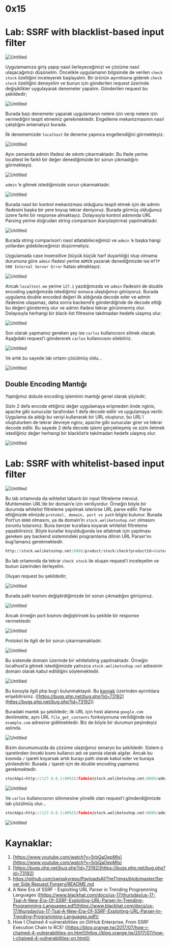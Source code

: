 # 0x15

# Lab: SSRF with blacklist-based input filter

![Untitled](0x15%201e5b84c84b1a4337b16f148cfba59b7f/Untitled.png)

Uygulamamıza giriş yapıp nasıl ilerleyeceğimizi ve çözüme nasıl ulaşacağımızı düşünelim. Öncelikle uygulamanın bilgisinde de verilen `check stock`  özelliğini inceleyerek başlayalım. Bir ürünün ayrıntısına giderek `check stock` özelliğini deneyelim ve bunun için gönderilen request üzerinde değişiklikler uygulayarak denemeler yapalım. Gönderilen request bu şekildedir;

![Untitled](0x15%201e5b84c84b1a4337b16f148cfba59b7f/Untitled%201.png)

Burada bazı denemeler yaparak uygulamanın nelere izin verip nelere izin vermediğini tespit etmemiz gerekmektedir. Engelleme mekanizmasının nasıl çalıştığını anlamalıyız burada. 

İlk denememizde `localhost` ile deneme yapınca engellendiğini görmekteyiz.

![Untitled](0x15%201e5b84c84b1a4337b16f148cfba59b7f/Untitled%202.png)

Aynı zamanda admin ifadesi de sıkıntı çıkarmaktadır. Bu ifade yerine localtest ile farklı bir değer denediğimizde bir sorun çıkmadığını görmekteyiz. 

![Untitled](0x15%201e5b84c84b1a4337b16f148cfba59b7f/Untitled%203.png)

`admin` ’e gitmek istediğimizde sorun çıkarmaktadır. 

![Untitled](0x15%201e5b84c84b1a4337b16f148cfba59b7f/Untitled%204.png)

Burada nasıl bir kontrol mekanizması olduğunu tespit etmek için de admin ifadesini başka bir yere koyup tekrar deniyoruz. Burada görmüş olduğunuz üzere farklı bir response almaktayız. Dolayısıyla kontrol adımında URL Parsing yerine doğrudan string comparison (karşılaştırma) yapılmaktadır. 

![Untitled](0x15%201e5b84c84b1a4337b16f148cfba59b7f/Untitled%205.png)

Burada string comparison’ı nasıl atlatabileceğimizi ve  `admin` ’e başka hangi yollardan gidebileceğimizi düşünmeliyiz. 

Uygulamada case insensitive (büyük küçük harf duyarlılığı) olup olmama durumuna göre `admin`  ifadesi yerine `ADMIN`  yazarak denediğimizde ise `HTTP 500 Internal Server Error` hatası almaktayız. 

![Untitled](0x15%201e5b84c84b1a4337b16f148cfba59b7f/Untitled%206.png)

Ancak `localtest.me` yerine `127.1` yazdığımızda ve `admin`  ifadesini de double encoding yaptığımızda istediğimiz sonuca ulaştığımızı görüyoruz. Burada uygulama double encoded değeri ilk aldığında decode eder ve admin ifadesine ulaşamaz, daha sonra backend’e gönderdiğinde de decode ettiği bu değeri göndermiş olur ve admin ifadesi tekrar görünmemiş olur. Dolayısıyla herhangi bir black-list filtresine takılmadan hedefe ulaşmış olur. 

![Untitled](0x15%201e5b84c84b1a4337b16f148cfba59b7f/Untitled%207.png)

Son olarak yapmamız gereken şey ise `carlos` kullanıcısını silmek olacak. Aşağıdaki request’i göndererek `carlos` kullanıcısını silebiliriz.

![Untitled](0x15%201e5b84c84b1a4337b16f148cfba59b7f/Untitled%208.png)

Ve artık bu sayede lab ortamı çözülmüş oldu…

![Untitled](0x15%201e5b84c84b1a4337b16f148cfba59b7f/Untitled%209.png)

## Double Encoding Mantığı

Yaptığımız dobule encoding işleminin mantığı genel olarak şöyledir;

Sizin 2 defa encode ettiğiniz değer uygulamaya erişmeden önde nginix, apache gibi sunucular tarafından 1 defa decode edilir ve uygulamaya verilir. Uygulama da aldığı bu veriyi kullanarak bir URL oluşturur, bu URL’i oluştuturken de tekrar devreye nginx, apache gibi sunucular girer ve tekrar decode edilir. Bu sayede 2 defa decode işlemi gerçekleşmiş ve sizin iletmek istediğiniz değer herhangi bir blacklist’e takılmadan hedefe ulaşmış olur. 

![Untitled](0x15%201e5b84c84b1a4337b16f148cfba59b7f/Untitled%2010.png)

# Lab: SSRF with whitelist-based input filter

![Untitled](0x15%201e5b84c84b1a4337b16f148cfba59b7f/Untitled%2011.png)

Bu lab ortamında da wihtelist tabanlı bir input filtreleme mevcut. Muhtemelen URL’de bir domain’e izin veriliyordur. Örneğin böyle bir durumda whitelist filtreleme yapılmak istenirse URL parse edilir. Parse ettiğinizde elinizde `protokol, domain, port ve path` bilgisi bulunur. Burada Port’un `8080` olmasını, ya da domain’in `stock.weliketoshop.net` olmasını zorunlu tutarsınız. Buna benzer kurallara koyarak whitelist filtreleme yapabilirsiniz. Böyle kurallar koyulduğunda ise atlatmak için yapılması gereken şey backend sistemindeki  programlama dilinin URL Parser’ını bug’lamanız gerekmektedir. 

```python
http://stock.weliketoshop.net:8080/product/stock/check?productId=6&storeId=1
```

Bu lab ortamında da tekrar `check stock` ile oluşan request’i inceleyelim ve bunun üzerinden ilerleyelim.

Oluşan request bu şekildedir;

![Untitled](0x15%201e5b84c84b1a4337b16f148cfba59b7f/Untitled%2012.png)

Burada path kısmını değiştirdiğimizde bir sorun çıkmadığını görüyoruz.

![Untitled](0x15%201e5b84c84b1a4337b16f148cfba59b7f/Untitled%2013.png)

Ancak örneğin port kısmını değiştirirsek bu şekilde bir response vermektedir. 

![Untitled](0x15%201e5b84c84b1a4337b16f148cfba59b7f/Untitled%2014.png)

Protokol ile ilgili de bir sorun çıkarmamaktadır.

![Untitled](0x15%201e5b84c84b1a4337b16f148cfba59b7f/Untitled%2015.png)

Bu sistemde domain üzerinde bir whitelisting yapılmaktadır. Örneğin localhost’a gitmek istediğimizde yalnızca `stock.weliketoshop.net` adresinin domain olarak kabul edildiğini söylemektedir.

![Untitled](0x15%201e5b84c84b1a4337b16f148cfba59b7f/Untitled%2016.png)

Bu konuyla ilgili php bug’ı bulunmaktaydı. Bu [kaynak](https://bugs.php.net/bug.php?id=73192) üzerinden ayrıntılara erişebilirsiniz. ([https://bugs.php.net/bug.php?id=73192](https://bugs.php.net/bug.php?id=73192))

Buradaki mantık şu şekildedir; ilk URL için host alanına `google.com` denilmekte, aynı URL `file_get_contents` fonksiyonuna verildiğinde ise `example.com` adresine gidilmektedir. Biz de böyle bir durumun peşindeyiz aslında. 

![Untitled](0x15%201e5b84c84b1a4337b16f148cfba59b7f/Untitled%2017.png)

Bizim durumumuzda da çözüme ulaştığımız senaryo bu şekildedir. Sistem `@` işaretinden önceki kısmı kullanıcı adı ve parola olarak algılar. Ancak bu kısımda `/` işareti koyarsak artık burayı path olarak kabul eder ve buraya yönlendirilir. Burada `/` işareti için de double encoding yapmamız gerekmektedir. 

```python
stockApi=http://127.0.0.1:80%252fadmin@stock.weliketoshop.net:8080/admin?productId=6%26storeId=1
```

![Untitled](0x15%201e5b84c84b1a4337b16f148cfba59b7f/Untitled%2018.png)

Ve `carlos`  kullanıcısının silinmesine yönelik olan request’i gönderdiğimizde lab çözülmüş olur…

```python
stockApi=http://127.0.0.1:80%252fadmin@stock.weliketoshop.net:8080/admin/delete?username=carlos
```

![Untitled](0x15%201e5b84c84b1a4337b16f148cfba59b7f/Untitled%2019.png)

# Kaynaklar:

1. [https://www.youtube.com/watch?v=5rbQaOepMls](https://www.youtube.com/watch?v=5rbQaOepMls)
2. [https://bugs.php.net/bug.php?id=73192](https://bugs.php.net/bug.php?id=73192)
3. [https://github.com/swisskyrepo/PayloadsAllTheThings/blob/master/Server Side Request Forgery/README.md](https://github.com/swisskyrepo/PayloadsAllTheThings/blob/master/Server%20Side%20Request%20Forgery/README.md)
4. A New Era of SSRF - Exploiting URL Parser in Trending Programming Languages ([https://www.blackhat.com/docs/us-17/thursday/us-17-Tsai-A-New-Era-Of-SSRF-Exploiting-URL-Parser-In-Trending-Programming-Languages.pdf](https://www.blackhat.com/docs/us-17/thursday/us-17-Tsai-A-New-Era-Of-SSRF-Exploiting-URL-Parser-In-Trending-Programming-Languages.pdf))
5. How I Chained 4 vulnerabilities on GitHub Enterprise, From SSRF Execution Chain to RCE! ([https://blog.orange.tw/2017/07/how-i-chained-4-vulnerabilities-on.html](https://blog.orange.tw/2017/07/how-i-chained-4-vulnerabilities-on.html))